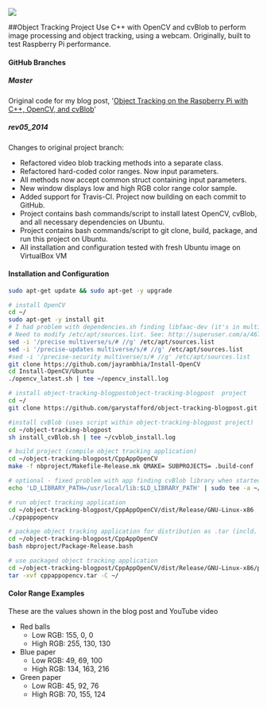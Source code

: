 <p>
<a href='https://travis-ci.org/garystafford/object-tracking-blogpost'><img src='https://travis-ci.org/garystafford/object-tracking-blogpost.svg?branch=rev05_2014'></a>
</p>

##Object Tracking Project
Use C++ with OpenCV and cvBlob to perform image processing and object tracking, using a webcam. Originally, built to test Raspberry Pi performance.

#### GitHub Branches
##### Master 
Original code for my blog post, '[Object Tracking on the Raspberry Pi with C++, OpenCV, and cvBlob](http://wp.me/p1RD28-yW)'

##### rev05_2014 
Changes to original project branch:
* Refactored video blob tracking methods into a separate class.
* Refactored hard-coded color ranges. Now input parameters.
* All methods now accept common struct containing input parameters.
* New window displays low and high RGB color range color sample.
* Added support for Travis-CI. Project now building on each commit to GitHub.
* Project contains bash commands/script to install latest OpenCV, cvBlob, and all necessary dependencies on Ubuntu.
* Project contains bash commands/script to git clone, build, package, and run this project on Ubuntu.
* All installation and configuration tested with fresh Ubuntu image on VirtualBox VM 

#### Installation and Configuration
```bash
sudo apt-get update && sudo apt-get -y upgrade

# install OpenCV
cd ~/
sudo apt-get -y install git
# I had problem with dependencies.sh finding libfaac-dev (it's in multiverse repository)
# Need to modify /etc/apt/sources.list. See: http://superuser.com/a/467775
sed -i '/precise multiverse/s/# //g' /etc/apt/sources.list
sed -i '/precise-updates multiverse/s/# //g' /etc/apt/sources.list
#sed -i '/precise-security multiverse/s/# //g' /etc/apt/sources.list
git clone https://github.com/jayrambhia/Install-OpenCV
cd Install-OpenCV/Ubuntu
./opencv_latest.sh | tee ~/opencv_install.log

# install object-tracking-blogpostobject-tracking-blogpost  project
cd ~/
git clone https://github.com/garystafford/object-tracking-blogpost.git

#install cvBlob (uses script within object-tracking-blogpost project)
cd ~/object-tracking-blogpost
sh install_cvBlob.sh | tee ~/cvblob_install.log

# build project (compile object tracking application)
cd ~/object-tracking-blogpost/CppAppOpenCV
make -f nbproject/Makefile-Release.mk QMAKE= SUBPROJECTS= .build-conf

# optional - fixed problem with app finding cvBlob library when started
echo 'LD_LIBRARY_PATH=/usr/local/lib:$LD_LIBRARY_PATH' | sudo tee -a ~/.bashrc

# run object tracking application
cd ~/object-tracking-blogpost/CppAppOpenCV/dist/Release/GNU-Linux-x86
./cppappopencv

# package object tracking application for distribution as .tar (incld. static images)
cd ~/object-tracking-blogpost/CppAppOpenCV
bash nbproject/Package-Release.bash

# use packaged object tracking application
cd ~/object-tracking-blogpost/CppAppOpenCV/dist/Release/GNU-Linux-x86/package/
tar -xvf cppappopencv.tar -C ~/

```
#### Color Range Examples
These are the values shown in the blog post and YouTube video
* Red balls
  * Low RGB: 155, 0, 0
  * High RGB: 255, 130, 130 
* Blue paper
  * Low RGB: 49, 69, 100
  * High RGB: 134, 163, 216 
* Green paper
  * Low RGB: 45, 92, 76
  * High RGB: 70, 155, 124 
 
